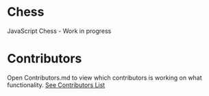 # Chess
JavaScript Chess - Work in progress

# Contributors
Open Contributors.md to view which contributors is working on what functionality. [See Contributors List](./Contributors.md)